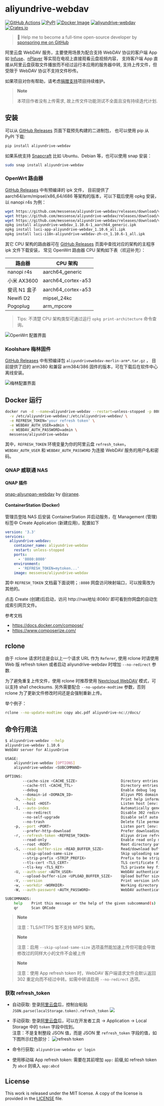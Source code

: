 # aliyundrive-webdav

[![GitHub Actions](https://github.com/messense/aliyundrive-webdav/workflows/CI/badge.svg)](https://github.com/messense/aliyundrive-webdav/actions?query=workflow%3ACI)
[![PyPI](https://img.shields.io/pypi/v/aliyundrive-webdav.svg)](https://pypi.org/project/aliyundrive-webdav)
[![Docker Image](https://img.shields.io/docker/pulls/messense/aliyundrive-webdav.svg?maxAge=2592000)](https://hub.docker.com/r/messense/aliyundrive-webdav/)
[![aliyundrive-webdav](https://snapcraft.io/aliyundrive-webdav/badge.svg)](https://snapcraft.io/aliyundrive-webdav)
[![Crates.io](https://img.shields.io/crates/v/aliyundrive-webdav.svg)](https://crates.io/crates/aliyundrive-webdav)

> 🚀 Help me to become a full-time open-source developer by [sponsoring me on GitHub](https://github.com/sponsors/messense)

阿里云盘 WebDAV 服务，主要使用场景为配合支持 WebDAV 协议的客户端 App 如 [Infuse](https://firecore.com/infuse)、[nPlayer](https://nplayer.com)
等实现在电视上直接观看云盘视频内容， 支持客户端 App 直接从阿里云盘获取文件播放而不经过运行本应用的服务器中转, 支持上传文件，但受限于 WebDAV 协议不支持文件秒传。

如果项目对你有帮助，请考虑[捐赠支持](https://github.com/messense/aliyundrive-webdav/discussions/126)项目持续维护。

> **Note**
>
> 本项目作者没有上传需求, 故上传文件功能测试不全面且没有持续迭代计划.

## 安装

可以从 [GitHub Releases](https://github.com/messense/aliyundrive-webdav/releases) 页面下载预先构建的二进制包， 也可以使用 pip 从 PyPI 下载:

```bash
pip install aliyundrive-webdav
```

如果系统支持 [Snapcraft](https://snapcraft.io) 比如 Ubuntu、Debian 等，也可以使用 snap 安装：

```bash
sudo snap install aliyundrive-webdav
```

### OpenWrt 路由器

[GitHub Releases](https://github.com/messense/aliyundrive-webdav/releases) 中有预编译的 ipk 文件， 目前提供了
aarch64/arm/mipsel/x86_64/i686 等架构的版本，可以下载后使用 opkg 安装，以 nanopi r4s 为例：

```bash
wget https://github.com/messense/aliyundrive-webdav/releases/download/v1.10.6/aliyundrive-webdav_1.10.6-1_aarch64_generic.ipk
wget https://github.com/messense/aliyundrive-webdav/releases/download/v1.10.6/luci-app-aliyundrive-webdav_1.10.6_all.ipk
wget https://github.com/messense/aliyundrive-webdav/releases/download/v1.10.6/luci-i18n-aliyundrive-webdav-zh-cn_1.10.6-1_all.ipk
opkg install aliyundrive-webdav_1.10.6-1_aarch64_generic.ipk
opkg install luci-app-aliyundrive-webdav_1.10.6_all.ipk
opkg install luci-i18n-aliyundrive-webdav-zh-cn_1.10.6-1_all.ipk
```

其它 CPU 架构的路由器可在 [GitHub Releases](https://github.com/messense/aliyundrive-webdav/releases) 页面中查找对应的架构的主程序 ipk 文件下载安装， 常见
OpenWrt 路由器 CPU 架构如下表（欢迎补充）：

|      路由器     |        CPU 架构       |
|----------------|----------------------|
| nanopi r4s     | aarch64_generic      |
| 小米 AX3600     | aarch64_cortex-a53  |
| 斐讯 N1 盒子    | aarch64_cortex-a53   |
| Newifi D2      | mipsel_24kc          |
| Pogoplug       | arm_mpcore           |

> Tips: 不清楚 CPU 架构类型可通过运行 `opkg print-architecture` 命令查询。

![OpenWrt 配置界面](./doc/openwrt.png)

### Koolshare 梅林固件

[GitHub Releases](https://github.com/messense/aliyundrive-webdav/releases) 中有预编译包 `aliyundrivewebdav-merlin-arm*.tar.gz`
， 目前提供了旧的 arm380 和兼容 arm384/386 固件的版本，可在下载后在软件中心离线安装。

![梅林配置界面](./doc/merlin.png)

## Docker 运行

```bash
docker run -d --name=aliyundrive-webdav --restart=unless-stopped -p 8080:8080 \
  -v /etc/aliyundrive-webdav/:/etc/aliyundrive-webdav/ \
  -e REFRESH_TOKEN='your refresh token' \
  -e WEBDAV_AUTH_USER=admin \
  -e WEBDAV_AUTH_PASSWORD=admin \
  messense/aliyundrive-webdav
```

其中，`REFRESH_TOKEN` 环境变量为你的阿里云盘 `refresh_token`，`WEBDAV_AUTH_USER`
和 `WEBDAV_AUTH_PASSWORD` 为连接 WebDAV 服务的用户名和密码。

### QNAP 威联通 NAS

#### QNAP 插件

[qnap-aliyunpan-webdav](https://github.com/iranee/qnap-aliyunpan-webdav) by
[@iranee](https://github.com/iranee).

#### ContainerStation (Docker)

管理员登陆 NAS 后安装 ContainerStation 并启动服务，在 Management (管理) 标签中 Create Application (新建应用)，配置如下

```yaml
version: '3.3'
services:
  aliyundrive-webdav:
    container_name: aliyundrive-webdav
    restart: unless-stopped
    ports:
      - '8080:8080'
    environment:
      - 'REFRESH_TOKEN=mytoken...'
    image: messense/aliyundrive-webdav
```

其中 `REFRESH_TOKEN` 文档最下面说明；`:8080` 网盘访问映射端口，可以按需改为其他的。

点击 Create (创建)后启动，访问 http://nas地址:8080/ 即可看到你网盘的自动生成索引网页文件。

参考文档

- https://docs.docker.com/compose/
- https://www.composerize.com/

## rclone

由于 rclone 请求时总是会以上一个请求 URL 作为 `Referer`, 使用 rclone 时请使用 Web 版 refresh token 或者启动 aliyundrive-webdav 时增加 `--no-redirect` 参数.

为了避免重复上传文件，使用 rclone 时推荐使用 [Nextcloud WebDAV](https://rclone.org/webdav/#nextcloud) 模式，可以支持 sha1 checksums. 
另外需要配合 `--no-update-modtime` 参数，否则 rclone 为了更新文件修改时间还是会强制重新上传。

举个例子：

```bash
rclone --no-update-modtime copy abc.pdf aliyundrive-nc://docs/
```

## 命令行用法

```bash
$ aliyundrive-webdav --help
aliyundrive-webdav 1.10.6
WebDAV server for AliyunDrive

USAGE:
    aliyundrive-webdav [OPTIONS]
    aliyundrive-webdav <SUBCOMMAND>

OPTIONS:
        --cache-size <CACHE_SIZE>                    Directory entries cache size [default: 1000]
        --cache-ttl <CACHE_TTL>                      Directory entries cache expiration time in seconds [default: 600]
        --debug                                      Enable debug log
        --domain-id <DOMAIN_ID>                      Aliyun PDS domain id
    -h, --help                                       Print help information
        --host <HOST>                                Listen host [env: HOST=] [default: 0.0.0.0]
    -I, --auto-index                                 Automatically generate index.html
        --no-redirect                                Disable 302 redirect when using app refresh token
        --no-self-upgrade                            Disable self auto upgrade
        --no-trash                                   Delete file permanently instead of trashing it
    -p, --port <PORT>                                Listen port [env: PORT=] [default: 8080]
        --prefer-http-download                       Prefer downloading using HTTP protocol
    -r, --refresh-token <REFRESH_TOKEN>              Aliyun drive refresh token [env: REFRESH_TOKEN=]
        --read-only                                  Enable read only mode
        --root <ROOT>                                Root directory path [default: /]
    -S, --read-buffer-size <READ_BUFFER_SIZE>        Read/download buffer size in bytes, defaults to 10MB [default: 10485760]
        --skip-upload-same-size                      Skip uploading same size file
        --strip-prefix <STRIP_PREFIX>                Prefix to be stripped off when handling request [env: WEBDAV_STRIP_PREFIX=]
        --tls-cert <TLS_CERT>                        TLS certificate file path [env: TLS_CERT=]
        --tls-key <TLS_KEY>                          TLS private key file path [env: TLS_KEY=]
    -U, --auth-user <AUTH_USER>                      WebDAV authentication username [env: WEBDAV_AUTH_USER=]
        --upload-buffer-size <UPLOAD_BUFFER_SIZE>    Upload buffer size in bytes, defaults to 16MB [default: 16777216]
    -V, --version                                    Print version information
    -w, --workdir <WORKDIR>                          Working directory, refresh_token will be stored in there if specified
    -W, --auth-password <AUTH_PASSWORD>              WebDAV authentication password [env: WEBDAV_AUTH_PASSWORD=]

SUBCOMMANDS:
    help    Print this message or the help of the given subcommand(s)
    qr      Scan QRCode
```

> **Note**
> 
> 注意：TLS/HTTPS 暂不支持 MIPS 架构。

> **Note**
> 
> 注意：启用 `--skip-upload-same-size` 选项虽然能加速上传但可能会导致修改过的同样大小的文件不会被上传

> **Note**
>
>注意：使用 App refresh token 时，WebDAV 客户端请求文件会默认返回 302 重定向而不经过中转。如需中转请启用 `--no-redirect` 选项。

### 获取 refresh_token

* 自动获取: 登录[阿里云盘](https://www.aliyundrive.com/drive/)后，控制台粘贴 `JSON.parse(localStorage.token).refresh_token`
![](https://user-images.githubusercontent.com/12248888/150632769-ea6b7a0f-4170-44d6-bafb-92b2a7c1726b.png)

* 手动获取: 登录[阿里云盘](https://www.aliyundrive.com/drive/)后，可以在开发者工具 ->
Application -> Local Storage 中的 `token` 字段中找到。  
注意：不是复制整段 JSON 值，而是 JSON 里 `refresh_token` 字段的值，如下图所示红色部分：
![refresh token](./doc/refresh_token.png)

* 命令行获取: `aliyundrive-webdav qr login`

* 使用移动端 App refresh token: 需要在其前增加 `app:` 前缀,如 refresh token 为 `abcd` 则填入 `app:abcd`

## License

This work is released under the MIT license. A copy of the license is provided in the [LICENSE](./LICENSE) file.
